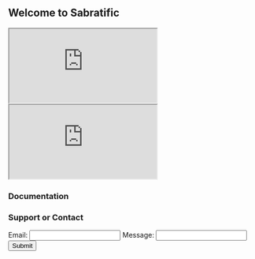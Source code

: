 ## Welcome to Sabratific
<!DOCTYPE html>
<html>
<body>
  
 <iframe src="https://drive.google.com/file/d/1EC8BnjJMon-vqy-UhLKk9sf_oukZzEbP/preview"></iframe>
  
  <!--aloow full screen add tag -->
  
<iframe allowfullscreen="allowfullscreen" src="https://mba5.github.io/Sabratific/preview" ></iframe>

</body>
</html>


### Documentation

### Support or Contact
<form id="my-form"
  action="https://formspree.io/f/maylarjo"
  method="POST"
>
  <label>Email:</label>
  <input type="email" name="email" />
  <label>Message:</label>
  <input type="text" name="message" />
  <button id="my-form-button">Submit</button>
  <p id="my-form-status"></p>
</form>

<!-- Place this script at the end of the body tag -->

<script>
  window.addEventListener("DOMContentLoaded", function() {

    // get the form elements defined in your form HTML above
    
    var form = document.getElementById("my-form");
    var button = document.getElementById("my-form-button");
    var status = document.getElementById("my-form-status");

    // Success and Error functions for after the form is submitted
    
    function success() {
      form.reset();
      button.style = "display: none ";
      status.innerHTML = "Thanks!";
    }

    function error() {
      status.innerHTML = "Oops! There was a problem.";
    }

    // handle the form submission event

    form.addEventListener("submit", function(ev) {
      ev.preventDefault();
      var data = new FormData(form);
      ajax(form.method, form.action, data, success, error);
    });
  });
  
  // helper function for sending an AJAX request

  function ajax(method, url, data, success, error) {
    var xhr = new XMLHttpRequest();
    xhr.open(method, url);
    xhr.setRequestHeader("Accept", "application/json");
    xhr.onreadystatechange = function() {
      if (xhr.readyState !== XMLHttpRequest.DONE) return;
      if (xhr.status === 200) {
        success(xhr.response, xhr.responseType);
      } else {
        error(xhr.status, xhr.response, xhr.responseType);
      }
    };
    xhr.send(data);
  }
</script>
